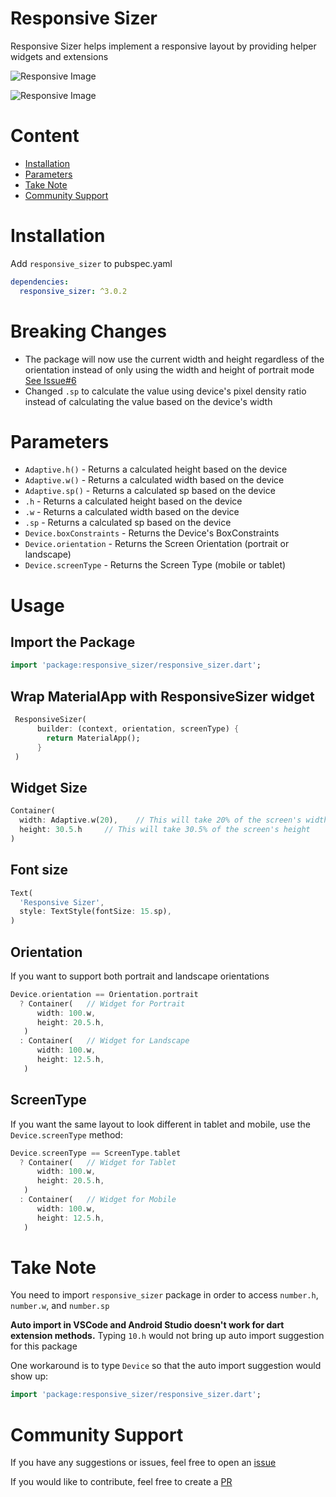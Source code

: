 # Responsive Sizer

Responsive Sizer helps implement a responsive layout by providing helper widgets and extensions

![Responsive Image](https://github.com/TechnoUrmish/Sizer/blob/master/example/images/img_ss_with_lib.png)

![Responsive Image](https://github.com/TechnoUrmish/Sizer/blob/master/example/images/img_ss_without_lib.png)

# Content

- [Installation](#Installation)
- [Parameters](#Parameters)
- [Take Note](#take-note)
- [Community Support](#community-support)

# Installation
Add `responsive_sizer` to pubspec.yaml
```yaml
dependencies:
  responsive_sizer: ^3.0.2
```

# Breaking Changes
* The package will now use the current width and height regardless of the orientation instead of only using the width and height of portrait mode [See Issue#6](https://github.com/CoderUni/responsive_sizer/issues/6)
* Changed `.sp` to calculate the value using device's pixel density ratio instead of calculating the value based on the device's width

# Parameters

* `Adaptive.h()` - Returns a calculated height based on the device
* `Adaptive.w()` - Returns a calculated width based on the device
* `Adaptive.sp()` - Returns a calculated sp based on the device
* `.h` - Returns a calculated height based on the device
* `.w` - Returns a calculated width based on the device
* `.sp` - Returns a calculated sp based on the device
* `Device.boxConstraints` - Returns the Device's BoxConstraints
* `Device.orientation` - Returns the Screen Orientation (portrait or landscape)
* `Device.screenType` - Returns the Screen Type (mobile or tablet)

# Usage

## Import the Package
```dart
import 'package:responsive_sizer/responsive_sizer.dart';
```

## Wrap MaterialApp with ResponsiveSizer widget
```dart
 ResponsiveSizer(
      builder: (context, orientation, screenType) {
        return MaterialApp();
      }
 )
```

## Widget Size
```dart
Container(
  width: Adaptive.w(20),    // This will take 20% of the screen's width
  height: 30.5.h     // This will take 30.5% of the screen's height
)
```

## Font size
```dart
Text(
  'Responsive Sizer', 
  style: TextStyle(fontSize: 15.sp),
)
```

## Orientation

If you want to support both portrait and landscape orientations
```dart
Device.orientation == Orientation.portrait
  ? Container(   // Widget for Portrait
      width: 100.w,
      height: 20.5.h,
   )
  : Container(   // Widget for Landscape
      width: 100.w,
      height: 12.5.h,
   )
```


## ScreenType

If you want the same layout to look different in tablet and mobile, use the ``Device.screenType`` method:

```dart
Device.screenType == ScreenType.tablet
  ? Container(   // Widget for Tablet
      width: 100.w,
      height: 20.5.h,
   )
  : Container(   // Widget for Mobile
      width: 100.w,
      height: 12.5.h,
   )
```

# Take Note

You need to import `responsive_sizer` package in order to access `number.h`, `number.w`, and `number.sp`

**Auto import in VSCode and Android Studio doesn't work for dart extension methods.** Typing `10.h` would not bring up auto import suggestion for this package

One workaround is to type `Device` so that the auto import suggestion would show up:
```dart
import 'package:responsive_sizer/responsive_sizer.dart';
```

# Community Support

If you have any suggestions or issues, feel free to open an [issue](https://github.com/CoderUni/responsive_sizer/issues)

If you would like to contribute, feel free to create a [PR](https://github.com/CoderUni/responsive_sizer/pulls)